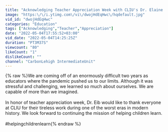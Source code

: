 ```yaml
---
title: "Acknowledging Teacher Appreciation Week with CLIU's Dr. Elaine Eib"
image: "https:\/\/i.ytimg.com\/vi\/dwojHdEqHwc\/hqdefault.jpg"
vid_id: "dwojHdEqHwc"
categories: "Education"
tags: ["Acknowledging","Teacher","Appreciation"]
date: "2022-05-04T17:55:52+03:00"
vid_date: "2022-05-04T14:25:25Z"
duration: "PT3M37S"
viewcount: "80"
likeCount: "1"
dislikeCount: ""
channel: "CarbonLehigh IntermediateUnit"
---
```

{% raw %}We are coming off of an enormously difficult two years as educators where the pandemic pushed us to our limits. Although it was stressful and challenging, we learned so much about ourselves. We are capable of more than we imagined. <br /><br />In honor of teacher appreciation week, Dr. Eib would like to thank everyone at CLIU for their tireless work during one of the worst eras in modern history. We look forward to continuing the mission of helping children learn.<br /><br />#helpingchildrenlearn{% endraw %}
